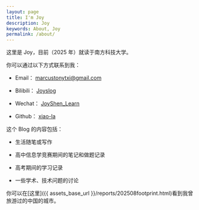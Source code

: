 ```yaml
---
layout: page
title: I'm Joy
description: Joy
keywords: About, Joy
permalink: /about/
---
```


这里是 Joy，目前（2025 年）就读于南方科技大学。

你可以通过以下方式联系到我：

- Email： <marcustonytxi@gmail.com>

- Bilibili：  [Joyslog](https://space.bilibili.com/109336323)

- Wechat： [JoyShen_Learn](weixin://dl/chat?JoyShen_Learn)

- Github： [xiao-la](https://github.com/Xiao-La)

这个 Blog 的内容包括：

- 生活随笔或写作

- 高中信息学竞赛期间的笔记和做题记录

- 高考期间的学习记录

- 一些学术、技术问题的讨论

你可以在[这里]({{ assets_base_url }}/reports/202508footprint.html)看到我曾旅游过的中国的城市。